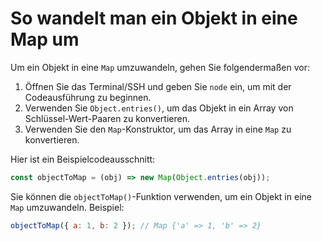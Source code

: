 # So wandelt man ein Objekt in eine Map um

Um ein Objekt in eine `Map` umzuwandeln, gehen Sie folgendermaßen vor:

1. Öffnen Sie das Terminal/SSH und geben Sie `node` ein, um mit der Codeausführung zu beginnen.
2. Verwenden Sie `Object.entries()`, um das Objekt in ein Array von Schlüssel-Wert-Paaren zu konvertieren.
3. Verwenden Sie den `Map`-Konstruktor, um das Array in eine `Map` zu konvertieren.

Hier ist ein Beispielcodeausschnitt:

```js
const objectToMap = (obj) => new Map(Object.entries(obj));
```

Sie können die `objectToMap()`-Funktion verwenden, um ein Objekt in eine `Map` umzuwandeln. Beispiel:

```js
objectToMap({ a: 1, b: 2 }); // Map {'a' => 1, 'b' => 2}
```
